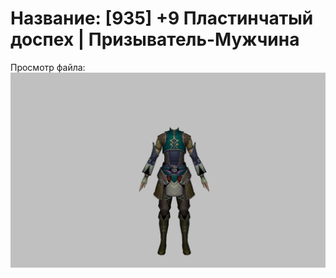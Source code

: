 # Название: [935] +9 Пластинчатый доспех | Призыватель-Мужчина

Просмотр файла:
![p080001.png](p080001.png)